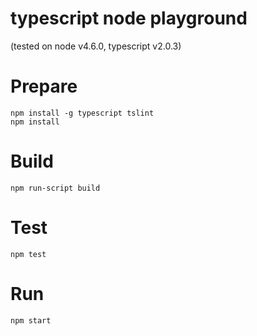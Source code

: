 typescript node playground
===

(tested on node v4.6.0, typescript v2.0.3)

Prepare
==

```
npm install -g typescript tslint
npm install
```

Build
===

```
npm run-script build
```

Test
===

```
npm test
```

Run
===

```
npm start
```
